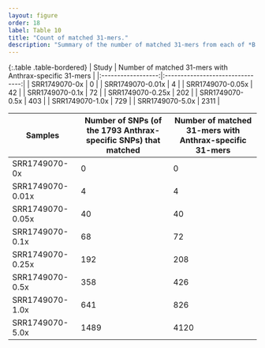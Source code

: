 ```yaml
---
layout: figure
order: 18
label: Table 10
title: "Count of matched 31-mers."
description: "Summary of the number of matched 31-mers from each of *B. anthracis* control samples with the 1,793 Anthrax-specific 31-mers."
---
```


{:.table .table-bordered}
|        Study       | Number of matched 31-mers with Anthrax-specific 31-mers |
|:------------------:|:--------------------------------:|
|   SRR1749070-0x    |                 0                |
| SRR1749070-0.01x   |                 4                |
| SRR1749070-0.05x   |                42                |
|  SRR1749070-0.1x   |                72                |
| SRR1749070-0.25x   |                202               |
|  SRR1749070-0.5x   |                403               |
|  SRR1749070-1.0x   |                729               |
|  SRR1749070-5.0x   |               2311               |

| Samples          | Number of SNPs (of the 1793 Anthrax-specific SNPs) that matched | Number of matched 31-mers with Anthrax-specific 31-mers |
|------------------|-----------------------------------------------------------------|---------------------------------------------------------|
| SRR1749070-0x    | 0                                                               | 0                                                       |
| SRR1749070-0.01x | 4                                                               | 4                                                       |
| SRR1749070-0.05x | 40                                                              | 40                                                      |
| SRR1749070-0.1x  | 68                                                              | 72                                                      |
| SRR1749070-0.25x | 192                                                             | 208                                                     |
| SRR1749070-0.5x  | 358                                                             | 426                                                     |
| SRR1749070-1.0x  | 641                                                             | 826                                                     |
| SRR1749070-5.0x  | 1489                                                            | 4120                                                    |

